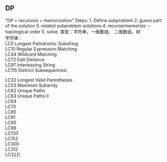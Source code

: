 ## DP
"DP = recursion + memorization"
Steps: 1. Define subproblem 2. guess part of the solution 3. related subproblem solutions 4. recurse/memorize -- topological order 5. solve.
类型：字符串，一维数组， 二维数组，树\
字符串：\
LC5 Longest Palindromic Substring\
LC10 Regular Expression Matching\
LC44 Wildcard Matching\
LC72 Edit Distance\
LC97 Interleaving String\
LC115 Distinct Subsequences\


LC32 Longest Valid Parentheses\
LC53 Maximum Subarray\
LC62 Unique Paths\
LC63 Unique Paths II\
LC64\
LC70\
LC85\
LC91\
LC95\
LC96\
LC120\
LC152\
LC300\
LC312\
LC322\


